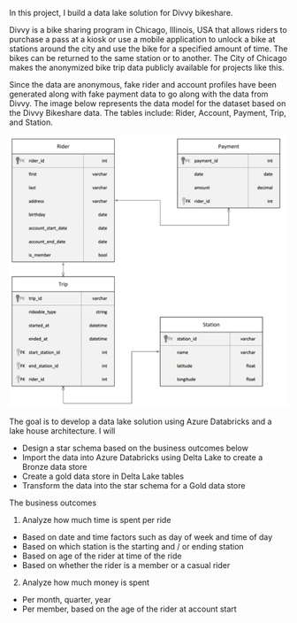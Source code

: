 In this project, I build a data lake solution for Divvy bikeshare.

Divvy is a bike sharing program in Chicago, Illinois, USA that allows riders to purchase a pass at a kiosk or use a mobile application to unlock a bike at stations around the city and use the bike for a specified amount of time. The bikes can be returned to the same station or to another. The City of Chicago makes the anonymized bike trip data publicly available for projects like this.

Since the data are anonymous, fake rider and account profiles have been generated along with fake payment data to go along with the data from Divvy. The image below represents the data model for the dataset based on the Divvy Bikeshare data. The tables include: Rider, Account, Payment, Trip, and Station.

![Relational ERD for the Divvy Bikeshare Dataset (with fake data tables)](data_structure_raw.jpeg "Title")

The goal is to develop a data lake solution using Azure Databricks and a lake house architecture. I will
* Design a star schema based on the business outcomes below
* Import the data into Azure Databricks using Delta Lake to create a Bronze data store
* Create a gold data store in Delta Lake tables
* Transform the data into the star schema for a Gold data store

The business outcomes

1. Analyze how much time is spent per ride
* Based on date and time factors such as day of week and time of day
* Based on which station is the starting and / or ending station
* Based on age of the rider at time of the ride
* Based on whether the rider is a member or a casual rider

2. Analyze how much money is spent
* Per month, quarter, year
* Per member, based on the age of the rider at account start
